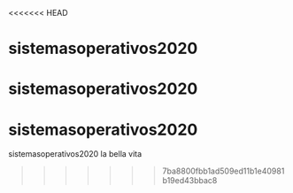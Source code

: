 <<<<<<< HEAD
#  sistemasoperativos2020
 sistemasoperativos2020
=======
# sistemasoperativos2020
sistemasoperativos2020
la bella vita
>>>>>>> 7ba8800fbb1ad509ed11b1e40981b19ed43bbac8
